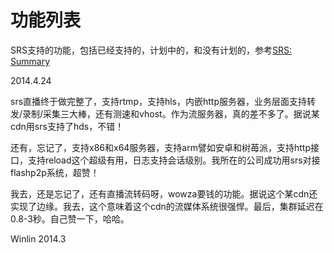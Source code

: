 # 功能列表

SRS支持的功能，包括已经支持的，计划中的，和没有计划的，参考[SRS: Summary](https://github.com/winlinvip/simple-rtmp-server#summary)

2014.4.24

srs直播终于做完整了，支持rtmp，支持hls，内嵌http服务器，业务层面支持转发/录制/采集三大棒，还有测速和vhost。作为流服务器，真的差不多了。据说某cdn用srs支持了hds，不错！

还有，忘记了，支持x86和x64服务器，支持arm譬如安卓和树苺派，支持http接口，支持reload这个超级有用，日志支持会话级别。我所在的公司成功用srs对接flashp2p系统，超赞！

我去，还是忘记了，还有直播流转码呀，wowza要钱的功能。据说这个某cdn还实现了边缘。我去，这个意味着这个cdn的流媒体系统很强悍。最后，集群延迟在0.8-3秒。自己赞一下，哈哈。

Winlin 2014.3